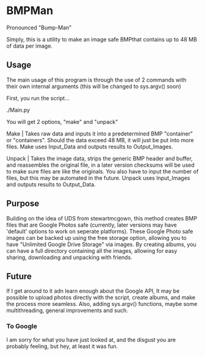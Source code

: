 # BMPMan
Pronounced "Bump-Man"

Simply, this is a utility to make an image safe BMPthat contains up to 48 MB of data per image.

## Usage

The main usage of this program is through the use of 2 commands with their own internal arguments (this will be changed to sys.argv() soon)

First, you run the script...

./Main.py

You will get 2 options, "make" and "unpack"

Make | Takes raw data and inputs it into a predetermined BMP "container" or "containers". Should the data exceed 48 MB, it will just be put into more files. Make uses Input_Data and outputs results to Output_Images.

Unpack | Takes the image data, strips the generic BMP header and buffer, and reassembles the original file, in a later version checksums will be used to make sure files are like the originals. You also have to input the number of files, but this may be automated in the future. Unpack uses Input_Images and outputs results to Output_Data.

## Purpose

Building on the idea of UDS from stewartmcgown, this method creates BMP files that are Google Photos safe (currently, later versions may have 'default' options to work on seperate platforms). These Google Photo safe images can be backed up using the free storage option, allowing you to have "Unlimited Google Drive Storage" via images. By creating albums, you can have a full directory containing all the images, allowing for easy sharing, downloading and unpacking with friends.

## Future

If I get around to it adn learn enough about the Google API, It may be possible to upload photos directly with the script, create albums, and make the process more seamless. Also, adding sys.argv() functions, maybe some multithreading, general improvements and such.

### To Google

I am sorry for what you have just looked at, and the disgust you are probably feeling, but hey, at least it was fun.
